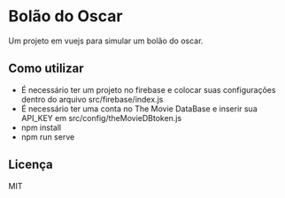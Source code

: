 # Bolão do Oscar

Um projeto em vuejs para simular um bolão do oscar.

## Como utilizar
* É necessário ter um projeto no firebase e colocar suas configurações dentro do arquivo src/firebase/index.js  
* É necessário ter uma conta no The Movie DataBase e inserir sua API_KEY em src/config/theMovieDBtoken.js  
* npm install
* npm run serve

## Licença
MIT
